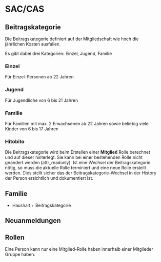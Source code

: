 # SAC/CAS

## Beitragskategorie

Die Beitragskategorie definiert auf der Mitgliedschaft wie hoch die jährlichen Kosten ausfallen. 

Es gibt dabei drei Kategorien: Einzel, Jugend, Familie

### Einzel

Für Einzel-Personen ab 22 Jahren

### Jugend

Für Jugendliche von 6 bis 21 Jahren

### Familie

Für Familien mit max. 2 Erwachsenen ab 22 Jahren sowie beliebig viele Kinder von 6 bis 17 Jahren

### Hitobito

Die Beitragskategorie wird beim Erstellen einer **Mitglied** Rolle berechnet und auf dieser hinterlegt. Sie kann bei einer bestehenden Rolle nicht geändert werden (attr_readonly). Ist eine Wechsel der Beitragskategorie nötig, so muss die aktuelle Rolle terminiert und eine neue Rolle erstellt werden. Dies stellt sicher das der Beitragskategorie-Wechsel in der History der Person ersichtlich und dokumentiert ist.

## Familie

- Haushalt + Beitragskategorie


## Neuanmeldungen

## Rollen

Eine Person kann nur eine Mitglied-Rolle haben innerhalb einer Mitglieder Gruppe haben.
